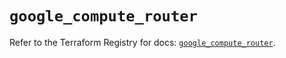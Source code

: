# `google_compute_router`

Refer to the Terraform Registry for docs: [`google_compute_router`](https://registry.terraform.io/providers/hashicorp/google/6.43.0/docs/resources/compute_router).
